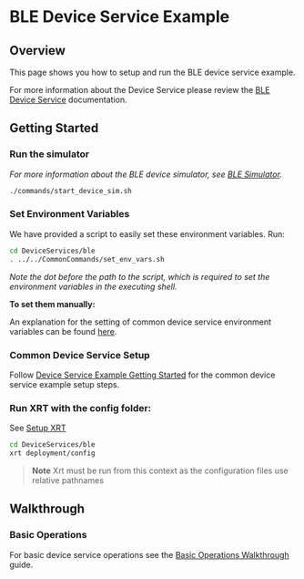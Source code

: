# BLE Device Service Example

## Overview

This page shows you how to setup and run the BLE device service example.

For more information about the Device Service please review the [BLE Device Service](https://docs.iotechsys.com/edge-xrt20/device-service-components/ble-device-service-component.html) documentation.

## Getting Started

### **Run the simulator**

_For more information about the BLE device simulator, see [BLE Simulator](https://docs.iotechsys.com/edge-xrt20/simulators/ble/overview.html)._

```bash
./commands/start_device_sim.sh
```

### **Set Environment Variables**

We have provided a script to easily set these environment variables. Run:

```bash
cd DeviceServices/ble
. ../../CommonCommands/set_env_vars.sh
```

_Note the dot before the path to the script, which is required to set the environment variables in the executing shell._

**To set them manually:**

An explanation for the setting of common device service environment variables can be found [here](../interactive-walkthrough/ds-getting-started-common.md#Device-service-configuration-setup).

### **Common Device Service Setup**

Follow [Device Service Example Getting Started](../interactive-walkthrough/ds-getting-started-common.md) for the common device service example setup steps.

### **Run XRT with the config folder:**

See [Setup XRT](../interactive-walkthrough/setup-xrt.md)

```bash
cd DeviceServices/ble
xrt deployment/config
```

> **Note** Xrt must be run from this context as the configuration files use relative pathnames

## Walkthrough

### Basic Operations

For basic device service operations see the [Basic Operations Walkthrough](../interactive-walkthrough/basic-operations.md) guide.
